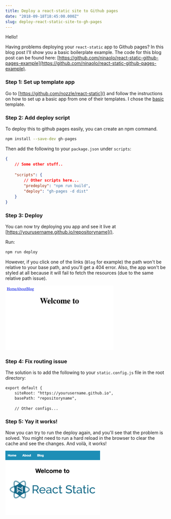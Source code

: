 ```yaml
---
title: Deploy a react-static site to Github pages
date: "2018-09-18T18:45:00.000Z"
slug: deploy-react-static-site-to-gh-pages
---
```



Hello!

Having problems deploying your `react-static` app to Github pages? In this blog post I'll show you a basic boilerplate 
example. The code for this blog post can be found 
here: [https://github.com/ninaolo/react-static-github-pages-example](https://github.com/ninaolo/react-static-github-pages-example).

### Step 1: Set up template app
Go to [https://github.com/nozzle/react-static]() and follow the instructions on how to set up a basic app from one of 
their templates. I chose the [basic](https://github.com/nozzle/react-static/tree/master/examples/basic) template.

### Step 2: Add deploy script
To deploy this to github pages easily, you can create an npm command.

```bash
npm install --save-dev gh-pages
```

Then add the following to your `package.json` under `scripts`:

```json
{
    // Some other stuff..
    
    "scripts": {
        // Other scripts here...
        "predeploy": "npm run build",
        "deploy": "gh-pages -d dist"
    }
}
```

### Step 3: Deploy
You can now try deploying you app and see it live at [https://yourusername.github.io/repositoryname]().

Run:

```bash
npm run deploy
```

However, if you click one of the links (`Blog` for example) the path won't be relative to your base path, and you'll 
get a 404 error. Also, the app won't be styled at all because it will fail to fetch the resources (due to the same 
relative path issue).

<img src="/deploy-react-static-site-to-gh-pages-1.png" height="200px" title="Not working"/>

### Step 4: Fix routing issue
The solution is to add the following to your `static.config.js` file in the root directory:

```
export default {
    siteRoot: "https://yourusername.github.io",
    basePath: "repositoryname",
    
    // Other configs...
```

### Step 5: Yay it works!
Now you can try to run the deploy again, and you'll see that the problem is solved. You might need to run a hard reload 
in the browser to clear the cache and see the changes. And voilà, it works!

<img src="/deploy-react-static-site-to-gh-pages-2.png" height="200px" title="Working!"/>